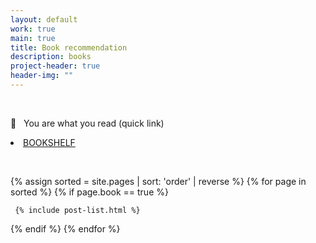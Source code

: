 ```yaml
---
layout: default
work: true
main: true
title: Book recommendation
description: books
project-header: true
header-img: ""
---
```



&nbsp;
 <p class="second-label">
    <span class="label-emoji">
       &#128054;
    </span>
    &nbsp; You are what you read (quick link)
 </p>
 
 
 <li><a href = "https://www.notion.so/91e64213b55c42a7bf96dc024d53a3e3?v=7e11c72868da4298a4560070e84fb4e3">BOOKSHELF</a></li>
  
 &nbsp;
 &nbsp;
 &nbsp;








<div class="catalogue">
{% assign sorted = site.pages | sort: 'order' | reverse %}
{% for page in sorted %}
{% if page.book == true %}

     {% include post-list.html %}

{% endif %}
{% endfor %}
</div>
